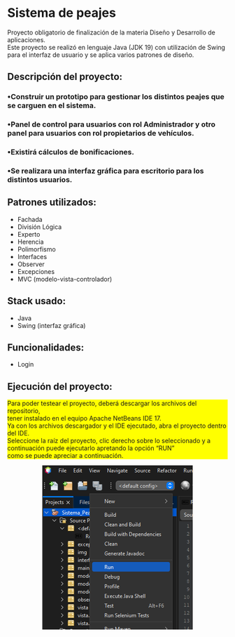 
<h1> Sistema de peajes </h1>

<p> Proyecto obligatorio de finalización de la materia Diseño y Desarrollo de aplicaciones.<br>
 Este proyecto se realizó en lenguaje Java (JDK 19) con utilización de Swing para el interfaz de usuario y se aplica varios patrones de diseño.
</p>

<h2> Descripción del proyecto:</h2>
<h3> •Construir un prototipo para gestionar los distintos peajes que se carguen en el sistema.
<h3> •Panel de control para usuarios con rol Administrador y otro panel para usuarios con rol propietarios de vehículos.
<h3> •Existirá cálculos de bonificaciones.
<h3> •Se realizara una interfaz gráfica para escritorio para los distintos usuarios.


<h2> Patrones utilizados:</h2>
<ul>
    <li>Fachada</li>
    <li>División Lógica</li>
    <li>Experto</li>
    <li>Herencia</li>
    <li>Polimorfismo</li>
    <li>Interfaces</li>
    <li>Observer</li>
    <li>Excepciones</li>
    <li>MVC (modelo-vista-controlador)</li>
</ul>
<h2>Stack usado:</h2>
<ul>
 <li>Java</li>
 <li>Swing (interfaz gráfica)</li>
</ul>


<h2>Funcionalidades:</h2>
    <ul>
        <li>Login</li>
</ul>

<h2> Ejecución del proyecto:</h2>
    <p style="background-color: yellow;">Para poder testear el proyecto, deberá descargar los archivos del repositorio,<br>
    tener instalado en el equipo Apache NetBeans IDE 17.<br>
    Ya con los archivos descargador y el IDE ejecutado, abra el proyecto dentro del IDE. <br>
    Seleccione la raíz del proyecto, clic derecho sobre lo seleccionado y a continuación puede ejecutarlo apretando la opción “RUN”  <br>
    como se puede apreciar a continuación.

<div id="run" align="center">
<img src="./img/runProject.PNG" >
</div>

